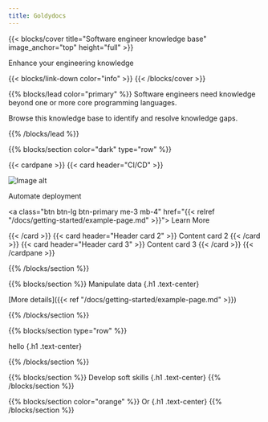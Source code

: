 ```yaml
---
title: Goldydocs
---
```


{{< blocks/cover title="Software engineer knowledge base" image_anchor="top" height="full" >}}
<p class="lead mt-5">Enhance your engineering knowledge</p>
{{< blocks/link-down color="info" >}}
{{< /blocks/cover >}}


{{% blocks/lead color="primary" %}}
Software engineers need knowledge beyond one or more core programming languages.

Browse this knowledge base to identify and resolve knowledge gaps.

{{% /blocks/lead %}}


{{% blocks/section color="dark" type="row" %}}


{{< cardpane >}}
{{< card header="CI/CD" >}}

![Image alt](/continuous-integration.png)

Automate deployment

<a class="btn btn-lg btn-primary me-3 mb-4" href="{{< relref "/docs/getting-started/example-page.md" >}}">
  Learn More <i class="fas fa-arrow-alt-circle-right ms-2"></i>
</a>

{{< /card >}}
{{< card header="Header card 2" >}}
Content card 2
{{< /card >}}
{{< card header="Header card 3" >}}
Content card 3
{{< /card >}}
{{< /cardpane >}}







{{% /blocks/section %}}


{{% blocks/section %}}
Manipulate data
{.h1 .text-center}

[More details]({{< ref "/docs/getting-started/example-page.md" >}})

{{% /blocks/section %}}


{{% blocks/section type="row" %}}

hello
{.h1 .text-center}

{{% /blocks/section %}}


{{% blocks/section %}}
Develop soft skills
{.h1 .text-center}
{{% /blocks/section %}}

{{% blocks/section color="orange" %}}
Or
{.h1 .text-center}
{{% /blocks/section %}}